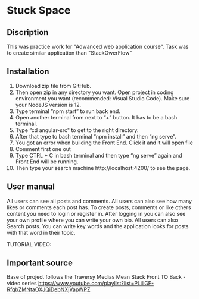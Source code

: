 # Stuck Space

## Discription

This was practice work for "Adwanced web application course". Task was to create similar application than "StackOwerFlow"

## Installation

1. Download zip file from GitHub.
2. Then open zip in any directory you want. Open project in coding environment you want (recommended: Visual Studio Code). Make sure your NodeJS version is 12.
3. Type terminal ”npm start” to run back end.
4. Open another terminal from next to “+” button. It has to be a bash terminal.
5. Type “cd angular-src" to get to the right directory.
6. After that type to bash terminal “npm install” and then “ng serve”.
7. You got an error when building the Front End. Click it and it will open file
8. Comment first one out
9. Type CTRL + C in bash terminal and then type “ng serve” again and Front End will be running.
10. Then type your search machine http://localhost:4200/ to see the page. 

## User manual

All users can see all posts and comments. All users can also see how many likes or comments each post has. To create posts, comments or like others content you need to login or register in. After logging in you can also see your own profile where you can write your own bio. All users can also Search posts. You can write key words and the application looks for posts with that word in their topic. 

TUTORIAL VIDEO:

## Important source

Base of project follows the Traversy Medias Mean Stack Front TO Back - video series
https://www.youtube.com/playlist?list=PLillGF-RfqbZMNtaOXJQiDebNXjVapWPZ
